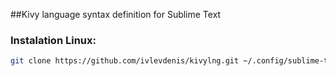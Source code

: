##Kivy language syntax definition for Sublime Text


### Instalation Linux:

```bash
git clone https://github.com/ivlevdenis/kivylng.git ~/.config/sublime-text-3/Packages/kivylng
```